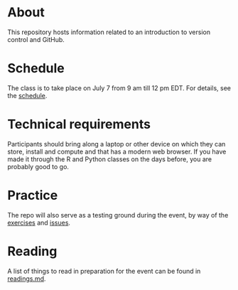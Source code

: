 # About

This repository hosts information related to an introduction to version control and GitHub.

# Schedule

The class is to take place on July 7 from 9 am till 12 pm EDT. For details, see the [schedule](schedule.tsv).

# Technical requirements

Participants should bring along a laptop or other device on which they can store, install and compute and that has a modern web browser. If you have made it through the R and Python classes on the days before, you are probably good to go.

# Practice

The repo will also serve as a testing ground during the event, by way of the [exercises](exercises.md) and [issues](https://github.com/UVA-DSI/git-intro/issues).

# Reading

A list of things to read in preparation for the event can be found in [readings.md](readings.md).


